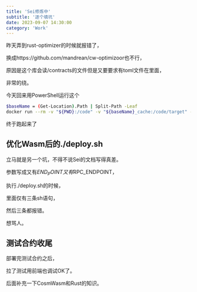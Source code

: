 ```yaml
---
title: 'Sei修炼中'
subtitle: '逐个填坑'
date: 2023-09-07 14:30:00
category: 'Work'
---
```


昨天弄到rust-optimizer的时候就报错了，

换成https://github.com/mandrean/cw-optimizoor也不行，

原因是这个库会读/contracts的文件但是又要要求有toml文件在里面，

非常的绕。

今天回来用PowerShell运行这个

```bash
$baseName = (Get-Location).Path | Split-Path -Leaf
docker run --rm -v "${PWD}:/code" -v "${baseName}_cache:/code/target" -v registry_cache:/usr/local/cargo/registry cosmwasm/rust-optimizer:0.12.11
```
终于跑起来了

## 优化Wasm后的./deploy.sh

立马就是另一个坑，不得不说Sei的文档写得真差。

参数写成又有$END_POINT又有$RPC_ENDPOINT，

执行./deploy.sh的时候，

里面仅有三条sh语句，

然后三条都报错。

想骂人。


## 测试合约收尾

部署完测试合约之后，

拉了测试用前端也调试OK了。

后面补充一下CosmWasm和Rust的知识。